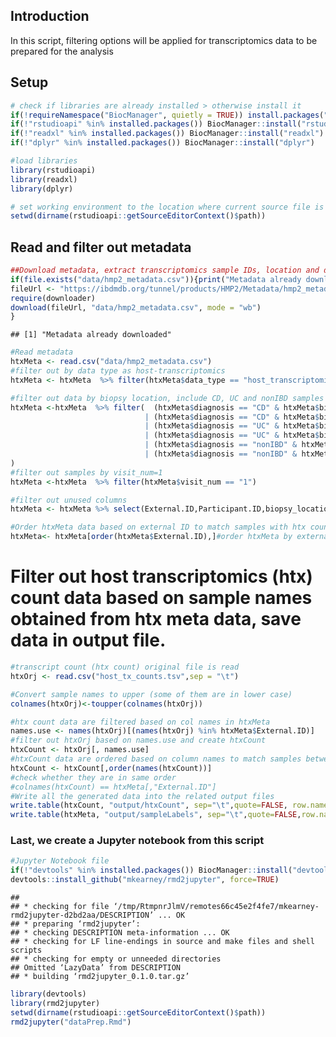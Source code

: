 ## Introduction

In this script, filtering options will be applied for transcriptomics
data to be prepared for the analysis

## Setup

``` r
# check if libraries are already installed > otherwise install it
if(!requireNamespace("BiocManager", quietly = TRUE)) install.packages("BiocManager",repos = "http://cran.us.r-project.org")
if(!"rstudioapi" %in% installed.packages()) BiocManager::install("rstudioapi")
if(!"readxl" %in% installed.packages()) BiocManager::install("readxl")
if(!"dplyr" %in% installed.packages()) BiocManager::install("dplyr")

#load libraries
library(rstudioapi)
library(readxl)
library(dplyr)

# set working environment to the location where current source file is saved into.
setwd(dirname(rstudioapi::getSourceEditorContext()$path))
```

## Read and filter out metadata

``` r
##Download metadata, extract transcriptomics sample IDs, location and disorders.
if(file.exists("data/hmp2_metadata.csv")){print("Metadata already downloaded")}else{
fileUrl <- "https://ibdmdb.org/tunnel/products/HMP2/Metadata/hmp2_metadata.csv?accessType=DOWNLOAD"
require(downloader)
download(fileUrl, "data/hmp2_metadata.csv", mode = "wb")
}
```

    ## [1] "Metadata already downloaded"

``` r
#Read metadata
htxMeta <- read.csv("data/hmp2_metadata.csv")
#filter out by data type as host-transcriptomics
htxMeta <- htxMeta  %>% filter(htxMeta$data_type == "host_transcriptomics")

#filter out data by biopsy location, include CD, UC and nonIBD samples from ileum and rectum location 
htxMeta <-htxMeta  %>% filter(  (htxMeta$diagnosis == "CD" & htxMeta$biopsy_location=="Ileum") 
                              | (htxMeta$diagnosis == "CD" & htxMeta$biopsy_location=="Rectum")
                              | (htxMeta$diagnosis == "UC" & htxMeta$biopsy_location=="Ileum") 
                              | (htxMeta$diagnosis == "UC" & htxMeta$biopsy_location=="Rectum") 
                              | (htxMeta$diagnosis == "nonIBD" & htxMeta$biopsy_location=="Rectum") 
                              | (htxMeta$diagnosis == "nonIBD" & htxMeta$biopsy_location=="Ileum") 
)
#filter out samples by visit_num=1
htxMeta <-htxMeta  %>% filter(htxMeta$visit_num == "1")

#filter out unused columns
htxMeta <- htxMeta %>% select(External.ID,Participant.ID,biopsy_location,diagnosis )

#Order htxMeta data based on external ID to match samples with htx count correctly
htxMeta<- htxMeta[order(htxMeta$External.ID),]#order htxMeta by external ID
```

# Filter out host transcriptomics (htx) count data based on sample names obtained from htx meta data, save data in output file.

``` r
#transcript count (htx count) original file is read
htxOrj <- read.csv("host_tx_counts.tsv",sep = "\t")

#Convert sample names to upper (some of them are in lower case)
colnames(htxOrj)<-toupper(colnames(htxOrj))

#htx count data are filtered based on col names in htxMeta
names.use <- names(htxOrj)[(names(htxOrj) %in% htxMeta$External.ID)]
#filter out htxOrj based on names.use and create htxCount
htxCount <- htxOrj[, names.use]
#htxCount data are ordered based on column names to match samples between htxCount and sampleLabels
htxCount <- htxCount[,order(names(htxCount))]
#check whether they are in same order
#colnames(htxCount) == htxMeta[,"External.ID"]
#Write all the generated data into the related output files 
write.table(htxCount, "output/htxCount", sep="\t",quote=FALSE, row.names = TRUE )
write.table(htxMeta, "output/sampleLabels", sep="\t",quote=FALSE,row.names = FALSE, col.names = FALSE)
```

### Last, we create a Jupyter notebook from this script

``` r
#Jupyter Notebook file
if(!"devtools" %in% installed.packages()) BiocManager::install("devtools")
devtools::install_github("mkearney/rmd2jupyter", force=TRUE)
```

    ## 
    ## * checking for file ‘/tmp/RtmpnrJlmV/remotes66c45e2f4fe7/mkearney-rmd2jupyter-d2bd2aa/DESCRIPTION’ ... OK
    ## * preparing ‘rmd2jupyter’:
    ## * checking DESCRIPTION meta-information ... OK
    ## * checking for LF line-endings in source and make files and shell scripts
    ## * checking for empty or unneeded directories
    ## Omitted ‘LazyData’ from DESCRIPTION
    ## * building ‘rmd2jupyter_0.1.0.tar.gz’

``` r
library(devtools)
library(rmd2jupyter)
setwd(dirname(rstudioapi::getSourceEditorContext()$path))
rmd2jupyter("dataPrep.Rmd")
```
